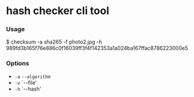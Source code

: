 hash checker cli tool
=====
### Usage 
$ checksum -a sha265 -f photo2.jpg -h 989fd3b165f76e886c0f16039ff3f4f142353a1a024ba167ffac8786223000e5

### Options
* `-a` `--algorithm`
* `-v` `--file'
* `-h` `--hash'





